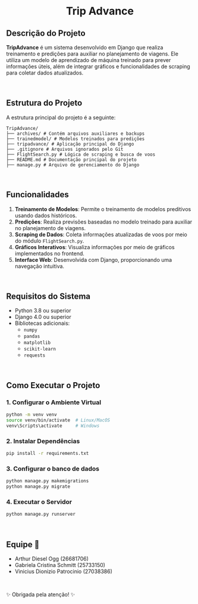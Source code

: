 <h1 align="center">
  <br>Trip Advance</h1>

## Descrição do Projeto
**TripAdvance** é um sistema desenvolvido em Django que realiza treinamento e predições para auxiliar no planejamento de viagens. Ele utiliza um modelo de aprendizado de máquina treinado para prever informações úteis, além de integrar gráficos e funcionalidades de scraping para coletar dados atualizados.

<br>

## Estrutura do Projeto
A estrutura principal do projeto é a seguinte:

```
TripAdvance/ 
├── archives/ # Contém arquivos auxiliares e backups 
├── trainedmodel/ # Modelos treinados para predições 
├── tripadvance/ # Aplicação principal do Django 
├── .gitignore # Arquivos ignorados pelo Git 
├── FlightSearch.py # Lógica de scraping e busca de voos 
├── README.md # Documentação principal do projeto 
├── manage.py # Arquivo de gerenciamento do Django
```

<br>

## Funcionalidades
1. **Treinamento de Modelos**: Permite o treinamento de modelos preditivos usando dados históricos.
2. **Predições**: Realiza previsões baseadas no modelo treinado para auxiliar no planejamento de viagens.
3. **Scraping de Dados**: Coleta informações atualizadas de voos por meio do módulo `FlightSearch.py`.
4. **Gráficos Interativos**: Visualiza informações por meio de gráficos implementados no frontend.
5. **Interface Web**: Desenvolvida com Django, proporcionando uma navegação intuitiva.

<br>

## Requisitos do Sistema
- Python 3.8 ou superior
- Django 4.0 ou superior
- Bibliotecas adicionais:
  - `numpy`
  - `pandas`
  - `matplotlib`
  - `scikit-learn`
  - `requests`

<br>


## Como Executar o Projeto

### 1. Configurar o Ambiente Virtual
```bash
python -m venv venv
source venv/bin/activate  # Linux/MacOS
venv\Scripts\activate     # Windows
```

### 2. Instalar Dependências
```bash
pip install -r requirements.txt
```

### 3. Configurar o banco de dados
```bash
python manage.py makemigrations
python manage.py migrate
```

### 4. Executar o Servidor
```bash
python manage.py runserver
```


 <br>

<h2 align="left" >Equipe 🧠</h2>

- Arthur Diesel Ogg (26681706)
- Gabriela Cristina Schmitt (25733150)
- Vinicius Dionizio Patrocinio (27038386)

<br>

✨ Obrigada pela atenção! ✨
